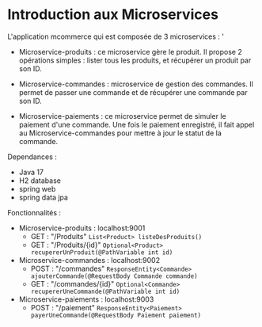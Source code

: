 # Introduction aux Microservices

L'application mcommerce qui est composée de 3 microservices :
'
* Microservice-produits : ce microservice gère le produit. Il propose 2 opérations simples : lister tous les produits, et récupérer un produit par son ID.

* Microservice-commandes : microservice de gestion des commandes. Il permet de passer une commande et de récupérer une commande par son ID.

* Microservice-paiements : ce microservice permet de simuler le paiement d'une commande. Une fois le paiement enregistré, il fait appel au Microservice-commandes pour mettre à jour le statut de la commande.

Dependances : 
* Java  17
* H2 database
* spring web
* spring data jpa 

Fonctionnalités :

* Microservice-produits : localhost:9001
    * GET : "/Produits" `List<Product> listeDesProduits()`
    * GET : "/Produits/{id}" `Optional<Product> recupererUnProduit(@PathVariable int id)`
* Microservice-commandes : localhost:9002
    * POST : "/commandes" `ResponseEntity<Commande> ajouterCommande(@RequestBody Commande commande)`
    * GET : "/commandes/{id}" ``Optional<Commande> recupererUneCommande(@PathVariable int id)``
* Microservice-paiements : localhost:9003
    * POST : "/paiement" ``ResponseEntity<Paiement>  payerUneCommande(@RequestBody Paiement paiement)``
